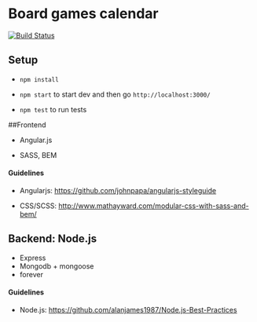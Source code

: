 Board games calendar
=================

[![Build Status](https://travis-ci.org/board-games-calendar/board-games-calendar.svg?branch=master)](https://travis-ci.org/board-games-calendar/board-games-calendar.svg?branch=master)

## Setup

- `npm install`

- `npm start` to start dev and then go `http://localhost:3000/`

- `npm test` to run tests


##Frontend

- Angular.js

- SASS, BEM


#### Guidelines

- Angularjs: https://github.com/johnpapa/angularjs-styleguide

- CSS/SCSS: http://www.mathayward.com/modular-css-with-sass-and-bem/



## Backend: Node.js

- Express
- Mongodb + mongoose
- forever

#### Guidelines

- Node.js: https://github.com/alanjames1987/Node.js-Best-Practices
